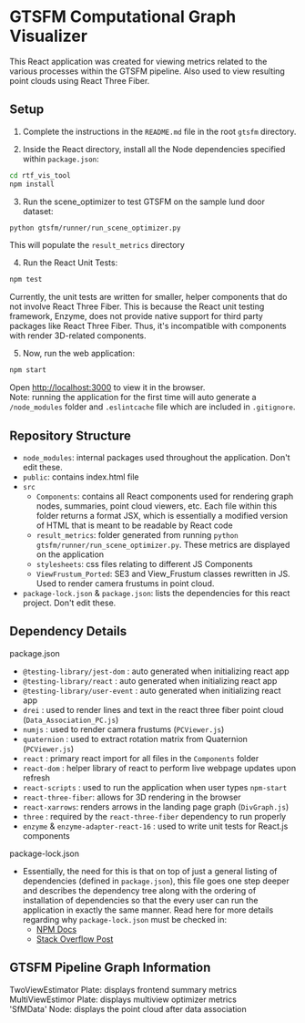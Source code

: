 # GTSFM Computational Graph Visualizer

This React application was created for viewing metrics related to the various processes within the GTSFM pipeline. Also used to view resulting point clouds using React Three Fiber.

## Setup
1. Complete the instructions in the `README.md` file in the root `gtsfm` directory.

2. Inside the React directory, install all the Node dependencies specified within `package.json`:
```bash
cd rtf_vis_tool
npm install
```

3. Run the scene_optimizer to test GTSFM on the sample lund door dataset:
```bash
python gtsfm/runner/run_scene_optimizer.py
```
This will populate the `result_metrics` directory

4. Run the React Unit Tests:
```bash
npm test
```
Currently, the unit tests are written for smaller, helper components that do not involve React Three Fiber. This is because the React unit testing framework, Enzyme, does not provide native support for third party packages like React Three Fiber. Thus, it's incompatible with components with render 3D-related components.

5. Now, run the web application:
```bash
npm start
```
Open [http://localhost:3000](http://localhost:3000) to view it in the browser.  
Note: running the application for the first time will auto generate a `/node_modules` folder and `.eslintcache` file which are included in `.gitignore`.


## Repository Structure
- `node_modules`: internal packages used throughout the application. Don't edit these.
- `public`: contains index.html file 
- `src`
    - `Components`: contains all React components used for rendering graph nodes, summaries, point cloud viewers, etc. Each file within this folder returns a format JSX, which is essentially a modified version of HTML that is meant to be readable by React code
    - `result_metrics`: folder generated from running `python gtsfm/runner/run_scene_optimizer.py`. These metrics are displayed on the application
    - `stylesheets`: css files relating to different JS Components
    - `ViewFrustum_Ported`: SE3 and View_Frustum classes rewritten in JS. Used to render camera frustums in point cloud.
- `package-lock.json` & `package.json`: lists the dependencies for this react project. Don't edit these.

## Dependency Details  

package.json
- `@testing-library/jest-dom` : auto generated when initializing react app
- `@testing-library/react` : auto generated when initializing react app
- `@testing-library/user-event` : auto generated when initializing react app
- `drei` : used to render lines and text in the react three fiber point cloud (`Data_Association_PC.js`)
- `numjs` : used to render camera frustums (`PCViewer.js`)
- `quaternion` : used to extract rotation matrix from Quaternion (`PCViewer.js`)
- `react` : primary react import for all files in the `Components` folder
- `react-dom` : helper library of react to perform live webpage updates upon refresh
- `react-scripts` : used to run the application when user types `npm-start`
- `react-three-fiber`: allows for 3D rendering in the browser
- `react-xarrows`: renders arrows in the landing page graph (`DivGraph.js`)
- `three` : required by the `react-three-fiber` dependency to run properly 
- `enzyme` & `enzyme-adapter-react-16` : used to write unit tests for React.js components 

package-lock.json
- Essentially, the need for this is that on top of just a general listing of dependencies (defined in `package.json`), this file goes one step deeper and describes the dependency tree along with the ordering of installation of dependencies so that the every user can run the application in exactly the same manner. Read here for more details regarding why `package-lock.json` must be checked in:
    - [NPM Docs](https://docs.npmjs.com/cli/v7/configuring-npm/package-lock-json)
    - [Stack Overflow Post](https://stackoverflow.com/questions/44552348/should-i-commit-yarn-lock-and-package-lock-json-files)

## GTSFM Pipeline Graph Information

TwoViewEstimator Plate: displays frontend summary metrics  
MultiViewEstimor Plate: displays multiview optimizer metrics  
'SfMData' Node: displays the point cloud after data association
